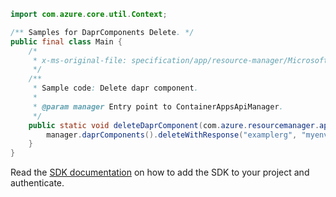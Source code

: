 ```java
import com.azure.core.util.Context;

/** Samples for DaprComponents Delete. */
public final class Main {
    /*
     * x-ms-original-file: specification/app/resource-manager/Microsoft.App/preview/2022-01-01-preview/examples/DaprComponents_Delete.json
     */
    /**
     * Sample code: Delete dapr component.
     *
     * @param manager Entry point to ContainerAppsApiManager.
     */
    public static void deleteDaprComponent(com.azure.resourcemanager.appcontainers.ContainerAppsApiManager manager) {
        manager.daprComponents().deleteWithResponse("examplerg", "myenvironment", "reddog", Context.NONE);
    }
}
```

Read the [SDK documentation](https://github.com/Azure/azure-sdk-for-java/blob/azure-resourcemanager-appcontainers_1.0.0-beta.1/sdk/appcontainers/azure-resourcemanager-appcontainers/README.md) on how to add the SDK to your project and authenticate.

